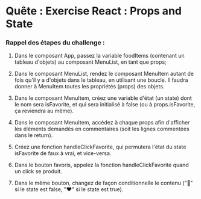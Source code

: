 # Quête : Exercise React : Props and State

### Rappel des étapes du challenge :

1. Dans le composant App, passez la variable foodItems (contenant un tableau d'objets) au composant MenuList, en tant que props;

2. Dans le composant MenuList, rendez le composant MenuItem autant de fois qu'il y a d'objets dans le tableau, en utilisant une boucle. Il faudra donner à MenuItem toutes les propriétés (props) des objets.

3. Dans le composant MenuItem, créez une variable d'état (un state) dont le nom sera isFavorite, et qui sera initialisé à false (ou à props.isFavorite, ça reviendra au même).

4. Dans le composant MenuItem, accédez à chaque props afin d'afficher les éléments demandés en commentaires (soit les lignes commentées dans le return).

5. Créez une fonction handleClickFavorite, qui permutera l'état du state isFavorite de faux à vrai, et vice-versa.

6. Dans le bouton favoris, appelez la fonction handleClickFavorite quand un click se produit. 

7. Dans le même bouton, changez de façon conditionnelle le contenu ("🖤" si le state est false, "❤️" si le state est true).